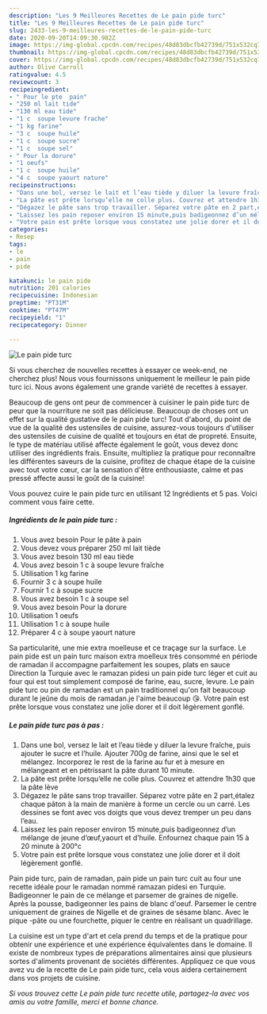 ```yaml
---
description: "Les 9 Meilleures Recettes de Le pain pide turc"
title: "Les 9 Meilleures Recettes de Le pain pide turc"
slug: 2433-les-9-meilleures-recettes-de-le-pain-pide-turc
date: 2020-09-20T14:09:30.982Z
image: https://img-global.cpcdn.com/recipes/48d83dbcfb42739d/751x532cq70/le-pain-pide-turc-photo-principale-de-la-recette.jpg
thumbnail: https://img-global.cpcdn.com/recipes/48d83dbcfb42739d/751x532cq70/le-pain-pide-turc-photo-principale-de-la-recette.jpg
cover: https://img-global.cpcdn.com/recipes/48d83dbcfb42739d/751x532cq70/le-pain-pide-turc-photo-principale-de-la-recette.jpg
author: Olive Carroll
ratingvalue: 4.5
reviewcount: 3
recipeingredient:
- " Pour le pte  pain"
- "250 ml lait tide"
- "130 ml eau tide"
- "1 c  soupe levure frache"
- "1 kg farine"
- "3 c  soupe huile"
- "1 c  soupe sucre"
- "1 c  soupe sel"
- " Pour la dorure"
- "1 oeufs"
- "1 c  soupe huile"
- "4 c  soupe yaourt nature"
recipeinstructions:
- "Dans une bol, versez le lait et l’eau tiède y diluer la levure fraîche, puis ajouter le sucre et l’huile. Ajouter 700g de farine, ainsi que le sel et mélangez. Incorporez le rest de la farine au fur et à mesure en mélangeant et en pétrissant la pâte durant 10 minute."
- "La pâte est prête lorsqu’elle ne colle plus. Couvrez et attendre 1h30 que la pâte lève"
- "Dégazez le pâte sans trop travailler. Séparez votre pâte en 2 part,étalez chaque pâton à la main de manière à forme un cercle ou un carré. Les dessines se font avec vos doigts que vous devez tremper un peu dans l’eau."
- "Laissez les pain reposer environ 15 minute,puis badigeonnez d’un mélange de jeune d’œuf,yaourt et d’huile. Enfournez chaque pain 15 à 20 minute à 200°c"
- "Votre pain est prête lorsque vous constatez une jolie dorer et il doit légèrement gonflé."
categories:
- Resep
tags:
- le
- pain
- pide

katakunci: le pain pide 
nutrition: 201 calories
recipecuisine: Indonesian
preptime: "PT31M"
cooktime: "PT47M"
recipeyield: "1"
recipecategory: Dinner

---
```



![Le pain pide turc](https://img-global.cpcdn.com/recipes/48d83dbcfb42739d/751x532cq70/le-pain-pide-turc-photo-principale-de-la-recette.jpg)

Si vous cherchez de nouvelles recettes à essayer ce week-end, ne cherchez plus! Nous vous fournissons uniquement le meilleur le pain pide turc ici. Nous avons également une grande variété de recettes à essayer.

Beaucoup de gens ont peur de commencer à cuisiner le pain pide turc de peur que la nourriture ne soit pas délicieuse. Beaucoup de choses ont un effet sur la qualité gustative de le pain pide turc! Tout d'abord, du point de vue de la qualité des ustensiles de cuisine, assurez-vous toujours d'utiliser des ustensiles de cuisine de qualité et toujours en état de propreté. Ensuite, le type de matériau utilisé affecte également le goût, vous devez donc utiliser des ingrédients frais. Ensuite, multipliez la pratique pour reconnaître les différentes saveurs de la cuisine, profitez de chaque étape de la cuisine avec tout votre cœur, car la sensation d'être enthousiaste, calme et pas pressé affecte aussi le goût de la cuisine!

<!--inarticleads1-->

Vous pouvez cuire le pain pide turc en utilisant 12 Ingrédients et 5 pas. Voici comment vous faire cette.

##### Ingrédients de le pain pide turc :

1. Vous avez besoin  Pour le pâte à pain
1. Vous devez vous préparer 250 ml lait tiède
1. Vous avez besoin 130 ml eau tiède
1. Vous avez besoin 1 c à soupe levure fraîche
1. Utilisation 1 kg farine
1. Fournir 3 c à soupe huile
1. Fournir 1 c à soupe sucre
1. Vous avez besoin 1 c à soupe sel
1. Vous avez besoin  Pour la dorure
1. Utilisation 1 oeufs
1. Utilisation 1 c à soupe huile
1. Préparer 4 c à soupe yaourt nature


Sa particularité, une mie extra moelleuse et ce traçage sur la surface. Le pain pide est un pain turc maison extra moelleux très consommé en période de ramadan il accompagne parfaitement les soupes, plats en sauce Direction la Turquie avec le ramazan pidesi un pain pide turc léger et cuit au four qui est tout simplement composé de farine, eau, sucre, levure. Le pain pide turc ou pin de ramadan est un pain traditionnel qu&#39;on fait beaucoup durant le jeûne du mois de ramadan.je l&#39;aime beaucoup 😘. Votre pain est prête lorsque vous constatez une jolie dorer et il doit légèrement gonflé. 

<!--inarticleads2-->

##### Le pain pide turc pas à pas :

1. Dans une bol, versez le lait et l’eau tiède y diluer la levure fraîche, puis ajouter le sucre et l’huile. Ajouter 700g de farine, ainsi que le sel et mélangez. Incorporez le rest de la farine au fur et à mesure en mélangeant et en pétrissant la pâte durant 10 minute.
1. La pâte est prête lorsqu’elle ne colle plus. Couvrez et attendre 1h30 que la pâte lève
1. Dégazez le pâte sans trop travailler. Séparez votre pâte en 2 part,étalez chaque pâton à la main de manière à forme un cercle ou un carré. Les dessines se font avec vos doigts que vous devez tremper un peu dans l’eau.
1. Laissez les pain reposer environ 15 minute,puis badigeonnez d’un mélange de jeune d’œuf,yaourt et d’huile. Enfournez chaque pain 15 à 20 minute à 200°c
1. Votre pain est prête lorsque vous constatez une jolie dorer et il doit légèrement gonflé.


Pain pide turc, pain de ramadan, pain pide un pain turc cuit au four une recette idéale pour le ramadan nommé ramazan pidesi en Turquie. Badigeonner le pain de ce mélange et parsemer de graines de nigelle. Après la pousse, badigeonner les pains de blanc d&#39;oeuf. Parsemer le centre uniquement de graines de Nigelle et de graines de sésame blanc. Avec le pique -pâte ou une fourchette, piquer le centre en réalisant un quadrillage. 

<!--inarticleads1-->

<p>
La cuisine est un type d'art et cela prend du temps et de la pratique pour obtenir une expérience et une expérience équivalentes dans le domaine. Il existe de nombreux types de préparations alimentaires ainsi que plusieurs sortes d'aliments provenant de sociétés différentes. Appliquez ce que vous avez vu de la recette de Le pain pide turc, cela vous aidera certainement dans vos projets de cuisine.
</p>

<p>
<i>Si vous trouvez cette Le pain pide turc recette utile, partagez-la avec vos amis ou votre famille, merci et bonne chance.</i>
</p>

